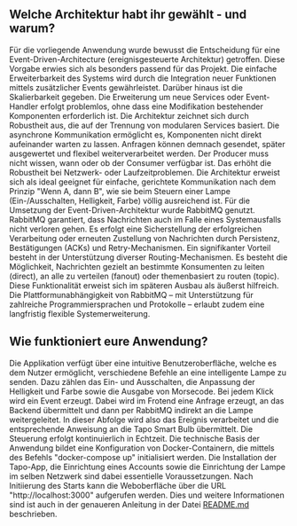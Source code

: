 ## Welche Architektur habt ihr gewählt - und warum?
Für die vorliegende Anwendung wurde bewusst die Entscheidung für eine Event-Driven-Architecture (ereignisgesteuerte Architektur) getroffen. Diese Vorgabe erwies sich als besonders passend für das Projekt. Die einfache Erweiterbarkeit des Systems wird durch die Integration neuer Funktionen mittels zusätzlicher Events gewährleistet. Darüber hinaus ist die Skalierbarkeit gegeben. Die Erweiterung um neue Services oder Event-Handler erfolgt problemlos, ohne dass eine Modifikation bestehender Komponenten erforderlich ist. Die Architektur zeichnet sich durch Robustheit aus, die auf der Trennung von modularen Services basiert. Die asynchrone Kommunikation ermöglicht es, Komponenten nicht direkt aufeinander warten zu lassen. Anfragen können demnach gesendet, später ausgewertet und flexibel weiterverarbeitet werden. Der Producer muss nicht wissen, wann oder ob der Consumer verfügbar ist. Das erhöht die Robustheit bei Netzwerk- oder Laufzeitproblemen. Die Architektur erweist sich als ideal geeignet für einfache, gerichtete Kommunikation nach dem Prinzip "Wenn A, dann B", wie sie beim Steuern einer Lampe (Ein-/Ausschalten, Helligkeit, Farbe) völlig ausreichend ist.
Für die Umsetzung der Event-Driven-Architektur wurde RabbitMQ genutzt. RabbitMQ garantiert, dass Nachrichten auch im Falle eines Systemausfalls nicht verloren gehen. Es erfolgt eine Sicherstellung der erfolgreichen Verarbeitung oder erneuten Zustellung von Nachrichten durch Persistenz, Bestätigungen (ACKs) und Retry-Mechanismen. Ein signifikanter Vorteil besteht in der Unterstützung diverser Routing-Mechanismen. Es besteht die Möglichkeit, Nachrichten gezielt an bestimmte Konsumenten zu leiten (direct), an alle zu verteilen (fanout) oder themenbasiert zu routen (topic). Diese Funktionalität erweist sich im späteren Ausbau als äußerst hilfreich. Die Plattformunabhängigkeit von RabbitMQ – mit Unterstützung für zahlreiche Programmiersprachen und Protokolle – erlaubt zudem eine langfristig flexible Systemerweiterung.

## Wie funktioniert eure Anwendung?
Die Applikation verfügt über eine intuitive Benutzeroberfläche, welche es dem Nutzer ermöglicht, verschiedene Befehle an eine intelligente Lampe zu senden. Dazu zählen das Ein- und Ausschalten, die Anpassung der Helligkeit und Farbe sowie die Ausgabe von Morsecode. Bei jedem Klick wird ein Event erzeugt. Dabei wird im Frotend eine Anfrage erzeugt, an das Backend übermittelt und dann per RabbitMQ indirekt an die Lampe weitergeleitet. In dieser Abfolge wird also das Ereignis verarbeitet und die entsprechende Anweisung an die Tapo Smart Bulb übermittelt. Die Steuerung erfolgt kontinuierlich in Echtzeit. Die technische Basis der Anwendung bildet eine Konfiguration von Docker-Containern, die mittels des Befehls "docker-compose up" initialisiert werden. Die Installation der Tapo-App, die Einrichtung eines Accounts sowie die Einrichtung der Lampe im selben Netzwerk sind dabei essentielle Voraussetzungen. Nach Initiierung des Starts kann die Weboberfläche über die URL "http://localhost:3000" aufgerufen werden. Dies und weitere Informationen sind ist auch in der genaueren Anleitung in der Datei [README.md](/okan-nico-lisa/README.md) beschrieben.
